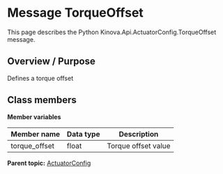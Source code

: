 # Message TorqueOffset

This page describes the Python Kinova.Api.ActuatorConfig.TorqueOffset message.

## Overview / Purpose

Defines a torque offset

## Class members

 **Member variables** 

|Member name|Data type|Description|
|-----------|---------|-----------|
|torque\_offset|float|Torque offset value|

**Parent topic:** [ActuatorConfig](../references/summary_ActuatorConfig.md)

